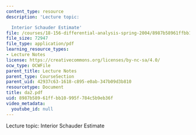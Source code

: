 ```yaml
---
content_type: resource
description: 'Lecture topic:

  Interior Schauder Estimate'
file: /courses/18-156-differential-analysis-spring-2004/8987b58961ffbb10995f784c5b9eb36f_da2.pdf
file_size: 72947
file_type: application/pdf
learning_resource_types:
- Lecture Notes
license: https://creativecommons.org/licenses/by-nc-sa/4.0/
ocw_type: OCWFile
parent_title: Lecture Notes
parent_type: CourseSection
parent_uid: 42937c63-1618-c895-e0ab-347b09d3b810
resourcetype: Document
title: da2.pdf
uid: 8987b589-61ff-bb10-995f-784c5b9eb36f
video_metadata:
  youtube_id: null
---
```

Lecture topic:
Interior Schauder Estimate